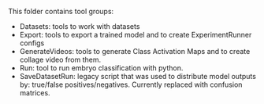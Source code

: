 This folder contains tool groups: 

 - Datasets: tools to work with datasets
 - Export: tools to export a trained model and to create ExperimentRunner configs
 - GenerateVideos: tools to generate Class Activation Maps and to create collage video from them.
 - Run: tool to run embryo classification with python. 
 - SaveDatasetRun: legacy script that was used to distribute model outputs by:  true/false positives/negatives. 
 Currently replaced with confusion matrices. 
   
